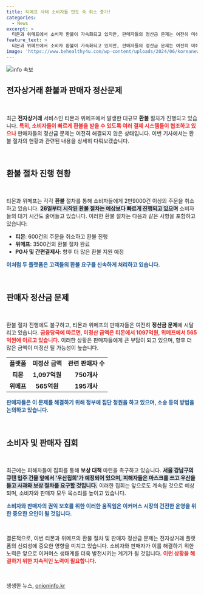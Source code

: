 ```yaml
---
title: 티메프 사태 소비자들 안도 속 취소 증가!
categories:
  - News
excerpt: >
  티몬과 위메프에서 소비자 환불이 가속화되고 있지만, 판매자들의 정산금 문제는 여전히 미해결 상태입니다. 피해자들은 집회를 통해 보상 대책 마련을 촉구하며, 금융당국과 간편결제사들도 환불 절차에 나섰습니다.
feature_text: >
  티몬과 위메프에서 소비자 환불이 가속화되고 있지만, 판매자들의 정산금 문제는 여전히 미해결 상태입니다. 피해자들은 집회를 통해 보상 대책 마련을 촉구하며, 금융당국과 간편결제사들도 환불 절차에 나섰습니다.
image: 'https://www.behealthy4u.com/wp-content/uploads/2024/06/koreanews.jpg'
---
```


<p><img src="https://www.behealthy4u.com/wp-content/uploads/2024/06/koreanews.jpg" alt="info 속보" /></p>

<h2 data-ke-size="size26">전자상거래 환불과 판매자 정산문제</h2>

<p data-ke-size="size16">&nbsp;</p>

<p data-ke-size="size16">최근 <b>전자상거래</b> 서비스인 티몬과 위메프에서 발생한 대규모 <b>환불</b> 절차가 진행되고 있습니다. <b><span style="color: #ee2323;">특히, 소비자들이 빠르게 환불을 받을 수 있도록 여러 결제 시스템들이 협조하고 있으나</span></b> 판매자들의 정산금 문제는 여전히 해결되지 않은 상태입니다. 이번 기사에서는 환불 절차의 현황과 관련된 내용을 상세히 다뤄보겠습니다.</p>

<p data-ke-size="size16">&nbsp;</p>

<h2 data-ke-size="size26">환불 절차 진행 현황</h2>

<p data-ke-size="size16">&nbsp;</p>

<p data-ke-size="size16">티몬과 위메프는 각각 <b>환불</b> 절차를 통해 소비자들에게 2만9000건 이상의 주문을 취소하고 있습니다. <b><span style="background-color: #21538527;">26일부터 시작된 환불 절차는 예상보다 빠르게 진행되고 있으며</span></b> 소비자들의 대기 시간도 줄어들고 있습니다. 이러한 환불 절차는 다음과 같은 사항을 포함하고 있습니다:</p>

<ul>
    <li><b>티몬</b>: 600건의 주문을 취소하고 환불 진행</li>
    <li><b>위메프</b>: 3500건의 환불 절차 완료</li>
    <li><b>PG사 및 간편결제사</b>: 향후 더 많은 환불 지원 예정</li>
</ul>

<p data-ke-size="size16"><b><span style="color: #1a5490;">이처럼 두 플랫폼은 고객들의 환불 요구를 신속하게 처리하고 있습니다.</span></b></p>

<p data-ke-size="size16">&nbsp;</p>

<h2 data-ke-size="size26">판매자 정산금 문제</h2>

<p data-ke-size="size16">&nbsp;</p>

<p data-ke-size="size16">환불 절차 진행에도 불구하고, 티몬과 위메프의 판매자들은 여전히 <b>정산금 문제</b>에 시달리고 있습니다. <b><span style="color: #ee2323;">금융당국에 따르면, 미정산 금액은 티몬에서 1097억원, 위메프에서 565억원에 이르고 있습니다.</span></b> 이러한 상황은 판매자들에게 큰 부담이 되고 있으며, 향후 더 많은 금액이 미정산 될 가능성이 높습니다.</p>

<table>
    <tr>
        <td style="text-align: center; height: 17px;"><b>플랫폼</b></td>
        <td style="text-align: center; height: 17px;"><b>미정산 금액</b></td>
        <td style="text-align: center; height: 17px;"><b>관련 판매자 수</b></td>
    </tr>
    <tr>
        <td style="text-align: center; height: 17px;"><b>티몬</b></td>
        <td style="text-align: center; height: 17px;"><b>1,097억원</b></td>
        <td style="text-align: center; height: 17px;"><b>750개사</b></td>
    </tr>
    <tr>
        <td style="text-align: center; height: 17px;"><b>위메프</b></td>
        <td style="text-align: center; height: 17px;"><b>565억원</b></td>
        <td style="text-align: center; height: 17px;"><b>195개사</b></td>
    </tr>
</table>

<p data-ke-size="size16"><b><span style="color: #1a5490;">판매자들은 이 문제를 해결하기 위해 정부에 집단 청원을 하고 있으며, 소송 등의 방법을 논의하고 있습니다.</span></b></p>

<p data-ke-size="size16">&nbsp;</p>

<h2 data-ke-size="size26">소비자 및 판매자 집회</h2>

<p data-ke-size="size16">&nbsp;</p>

<p data-ke-size="size16">최근에는 피해자들이 집회를 통해 <b>보상 대책</b> 마련을 촉구하고 있습니다. <b><span style="background-color: #21538527;">서울 강남구의 큐텐 입주 건물 앞에서 '우산집회'가 예정되어 있으며, 피해자들은 마스크를 쓰고 우산을 들고 사과와 보상 절차를 요구할 것입니다.</span></b> 이러한 집회는 앞으로도 계속될 것으로 예상되며, 소비자와 판매자 모두 목소리를 높이고 있습니다.</p>

<p data-ke-size="size16"><b><span style="color: #1a5490;">소비자와 판매자의 권익 보호를 위한 이러한 움직임은 이커머스 시장의 건전한 운영을 위한 중요한 요인이 될 것입니다.</span></b></p>

<p data-ke-size="size16">&nbsp;</p>

<p data-ke-size="size16">결론적으로, 이번 티몬과 위메프의 환불 절차 및 판매자 정산금 문제는 전자상거래 플랫폼의 신뢰성에 중요한 영향을 미치고 있습니다. 소비자와 판매자가 이를 해결하기 위한 노력은 앞으로 이커머스 생태계를 더욱 발전시키는 계기가 될 것입니다. <b><span style="color: #ee2323;">이런 상황을 해결하기 위한 지속적인 노력이 필요합니다.</span></b> </p>

<p data-ke-size="size16">&nbsp;</p>
생생한 뉴스, <a href="https://onioninfo.kr" rel="dofollow">onioninfo.kr</a>


